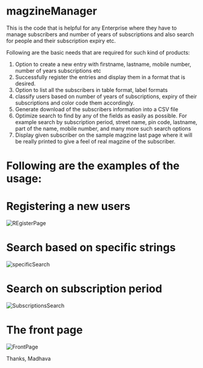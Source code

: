 # magzineManager
This is the code that is helpful for any Enterprise where they have to manage subscribers and number of years of subscriptions and also search for people and their subscription expiry etc.

Following are the basic needs that are required for such kind of products:
1. Option to create a new entry with firstname, lastname, mobile number, number of years subscriptions etc
2. Successfully register the entries and display them in a format that is desired.
3. Option to list all the subscribers in table format, label formats
4. classify users based on number of years of subscriptions, expiry of their subscriptions and color code them accordingly.
5. Generate download of the subscribers information into a CSV file
6. Optimize search to find by any of the fields as easily as possible. For example search by subscription period, street name, pin code, lastname, part of the name, mobile number, and many more such search options
7. Display given subscriber on the sample magzine last page where it will be really printed to give a feel of real magzine of the subscriber.


# Following are the examples of the usage:

# Registering a new users
![REgisterPage](https://user-images.githubusercontent.com/7045200/57367318-6b498180-71a6-11e9-8dc8-7946949e2c36.JPG)

# Search based on specific strings
![specificSearch](https://user-images.githubusercontent.com/7045200/59262616-2a3d0500-8c5d-11e9-97fd-95a364392c48.jpg)

# Search on subscription period
![SubscriptionsSearch](https://user-images.githubusercontent.com/7045200/57367320-6be21800-71a6-11e9-9b54-09c50b228847.JPG)

# The front page
![FrontPage](https://user-images.githubusercontent.com/7045200/57367321-6be21800-71a6-11e9-9f59-12dc97b07b6b.JPG)

Thanks,
Madhava
